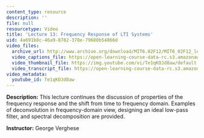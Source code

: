 ```yaml
---
content_type: resource
description: ''
file: null
resourcetype: Video
title: 'Lecture 13: Frequency Response of LTI Systems'
uid: 4a691b8c-46a9-8782-378e-79680b54866d
video_files:
  archive_url: http://www.archive.org/download/MIT6.02F12/MIT6_02F12_lec13_300k.mp4
  video_captions_file: https://open-learning-course-data-rc.s3.amazonaws.com/6-02-introduction-to-eecs-ii-digital-communication-systems-fall-2012/872cc96fa6015008ac5cf124aea5e7bb_Te1qKOJd8aw.vtt
  video_thumbnail_file: https://img.youtube.com/vi/Te1qKOJd8aw/default.jpg
  video_transcript_file: https://open-learning-course-data-rc.s3.amazonaws.com/6-02-introduction-to-eecs-ii-digital-communication-systems-fall-2012/ec0da2a34089ca753f158efaddfcbb71_Te1qKOJd8aw.pdf
video_metadata:
  youtube_id: Te1qKOJd8aw
---
```


**Description:** This lecture continues the discussion of properties of the frequency response and the shift from time to frequency domain. Examples of deconvolution in frequency-domain view, designing an ideal low-pass filter, and spectral decomposition are provided.

**Instructor:** George Verghese